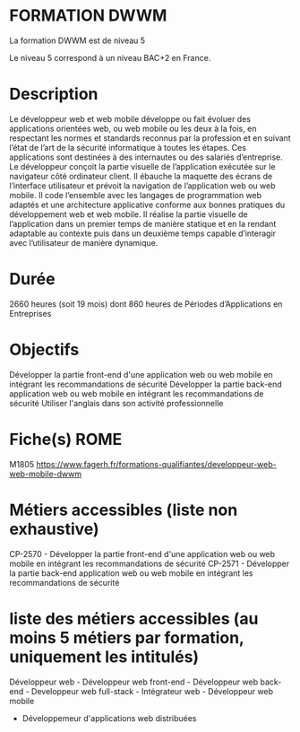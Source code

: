 # FORMATION DWWM

La formation DWWM est de niveau 5

Le niveau 5 correspond à un niveau BAC+2 en France.

# Description

Le développeur web et web mobile développe ou fait évoluer des applications orientées web, ou web mobile ou les deux à la fois, en respectant les normes et standards reconnus par la profession et en suivant l’état de l’art de la sécurité informatique à toutes les étapes. Ces applications sont destinées à des internautes ou des salariés d’entreprise. Le développeur conçoit la partie visuelle de l’application exécutée sur le navigateur côté ordinateur client. Il ébauche la maquette des écrans de l’interface utilisateur et prévoit la navigation de  l’application web ou web mobile. Il code l’ensemble avec les langages de programmation web adaptés et une architecture applicative conforme aux bonnes pratiques du développement web et web mobile. Il réalise la partie visuelle de l’application dans un premier temps de manière statique et en la rendant adaptable au contexte puis dans un deuxième temps capable d’interagir avec l’utilisateur de manière dynamique.

# Durée

2660 heures (soit 19 mois) dont 860 heures de Périodes d’Applications en Entreprises

# Objectifs

Développer la partie front-end d'une application web ou web mobile en intégrant les recommandations de sécurité
Développer la partie back-end application web ou web mobile en intégrant les recommandations de sécurité
Utiliser l'anglais dans son activité professionnelle

# Fiche(s) ROME

M1805
https://www.fagerh.fr/formations-qualifiantes/developpeur-web-web-mobile-dwwm


# Métiers accessibles (liste non exhaustive)

CP-2570 - Développer la partie front-end d'une application web ou web mobile en intégrant les recommandations de sécurité
CP-2571 - Développer la partie back-end application web ou web mobile en intégrant les recommandations de sécurité

#  liste des métiers accessibles (au moins 5 métiers par formation, uniquement les intitulés)

Développeur web - Développeur web front-end - Développeur web back-end - Developpeur web full-stack - Intégrateur web - Développeur web mobile 
- Développemeur d'applications web distribuées
